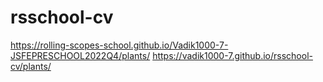 # rsschool-cv

https://rolling-scopes-school.github.io/Vadik1000-7-JSFEPRESCHOOL2022Q4/plants/
https://vadik1000-7.github.io/rsschool-cv/plants/
